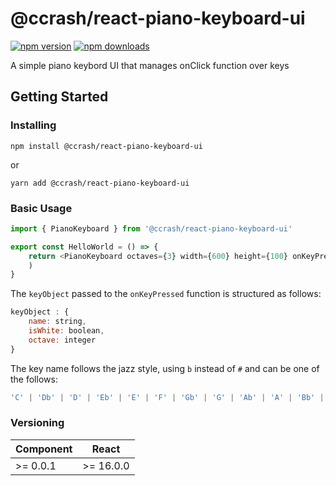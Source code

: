 # @ccrash/react-piano-keyboard-ui

[![npm version](https://badge.fury.io/js/%40ccrash%2Freact-piano-keyboard-ui.svg)](https://badge.fury.io/js/%40ccrash%2Freact-piano-keyboard-ui)
[![npm downloads](https://img.shields.io/npm/dm/%40ccrash%2Freact-piano-keyboard-ui.svg?style=flat-square)](https://www.npmjs.com/package/%40ccrash%2Freact-piano-keyboard-ui)

A simple piano keybord UI that manages onClick function over keys

## Getting Started

### Installing

`npm install @ccrash/react-piano-keyboard-ui`

or

`yarn add @ccrash/react-piano-keyboard-ui`

### Basic Usage

```js
import { PianoKeyboard } from '@ccrash/react-piano-keyboard-ui'

export const HelloWorld = () => {
    return <PianoKeyboard octaves={3} width={600} height={100} onKeyPressed={(keyObject) => {}}/>
    )
}
```
The `keyObject` passed to the `onKeyPressed` function is structured as follows:

```js
keyObject : {
    name: string,
    isWhite: boolean,
    octave: integer
}
```

The key name follows the jazz style, using `b` instead of `#` and can be one of the follows:
```js
'C' | 'Db' | 'D' | 'Eb' | 'E' | 'F' | 'Gb' | 'G' | 'Ab' | 'A' | 'Bb' | 'B'
```

### Versioning

| Component |   React   |
| --------- | --------- |
| >= 0.0.1  | >= 16.0.0 |

